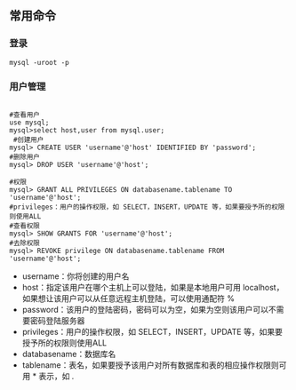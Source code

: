 ## 常用命令

### 登录
```
mysql -uroot -p
```



### 用户管理

```mysql

#查看用户
use mysql;
mysql>select host,user from mysql.user;
 #创建用户
mysql> CREATE USER 'username'@'host' IDENTIFIED BY 'password'; 
#删除用户
mysql> DROP USER 'username'@'host';

#权限
mysql> GRANT ALL PRIVILEGES ON databasename.tablename TO 'username'@'host';
#privileges：用户的操作权限，如 SELECT，INSERT，UPDATE 等，如果要授予所的权限则使用ALL
#查看权限
mysql> SHOW GRANTS FOR 'username'@'host';
#去除权限
mysql> REVOKE privilege ON databasename.tablename FROM 'username'@'host';

```



- username：你将创建的用户名
- host：指定该用户在哪个主机上可以登陆，如果是本地用户可用 localhost，如果想让该用户可以从任意远程主机登陆，可以使用通配符 %
- password：该用户的登陆密码，密码可以为空，如果为空则该用户可以不需要密码登陆服务器
- privileges：用户的操作权限，如 SELECT，INSERT，UPDATE 等，如果要授予所的权限则使用ALL
- databasename：数据库名
- tablename：表名，如果要授予该用户对所有数据库和表的相应操作权限则可用 * 表示，如 *.*








